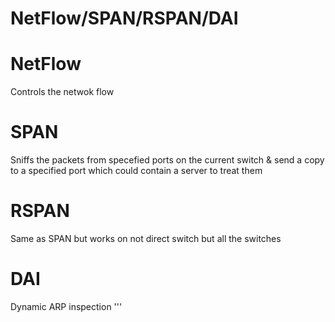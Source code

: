   # NetFlow/SPAN/RSPAN/DAI
  
  
  
  # NetFlow 
  Controls the netwok flow 
  
  # SPAN
  Sniffs the packets from specefied ports on the current switch & send a copy to a specified port which could contain a server to treat them
  
  
  # RSPAN
  Same as SPAN but works on not direct switch but all the switches
  
  
  # DAI 
  Dynamic ARP inspection
'''
